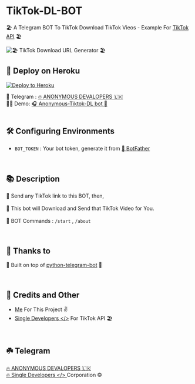 # TikTok-DL-BOT

🏖  A Telegram BOT To TikTok Download TikTok Vieos - Example For [TikTok API](https://github.com/Single-Developers/API/blob/main/tiktok/Note.md) 🏖


![🏖 TikTok Download URL Generator 🏖](https://telegra.ph/file/513e64b84dd5213903164.png)

## 🚀 Deploy on Heroku 

<p><a href="https://heroku.com/deploy?template=https://github.com/NetworkChukka/TikTok-DL-BOT"><img src="https://www.herokucdn.com/deploy/button.svg" alt="Deploy to Heroku"/></a></p>

🚧 Telegram : [🔥 ANONYMOUS DEVALOPERS  🇱🇰](https://t.me/ehivpnssh)<br>
🙆‍♂️ Demo: [🎧 Anonymous-Tiktok-DL bot 🎵](https://t.me/anonytikbot)
<br>
<br>

## 🛠 Configuring Environments 
- `BOT_TOKEN` : Your bot token, generate it from [🤖 BotFather](https://t.me/BotFather)
<br>

## 📚 Description 

🔗 Send any TikTok link to this BOT, then,</br></br>
🚀 This bot will Download and Send that TikTok Video for You. </br></br>
🔑 BOT Commands : `/start` , `/about`

<br>

## 🤝 Thanks to 

🔌 Built on top of [python-telegram-bot](https://python-telegram-bot.org/) 🐍

<br>

## 🎯 Credits and Other
- [Me](https://github.com/NetworkChukka) For This Project ✌️
- [Single Developers </>](https://github.com/Single-Developers) For TikTok API 🏖

<br>

## ☘️ Telegram

[🔥 ANONYMOUS DEVALOPERS 🇱🇰](https://t.me/ehivpnssh)<br>
[🔥 Single Developers </> ](https://t.me/SingleDevelopers) Corporation ©️

##
